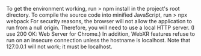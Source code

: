 To get the environment working, run
    > npm install
in the project's root directory.
To compile the source code into minified JavaScript, run
    > npx webpack
For security reasons, the browser will not allow the application to run from a null origin. Therefore, you will need to use a local HTTP server. (I use 200 OK: Web Server for Chrome.) In addition, WebXR features refuse to run on an insecure connection unless the hostname is localhost. Note that 127.0.0.1 will not work; it must be localhost.